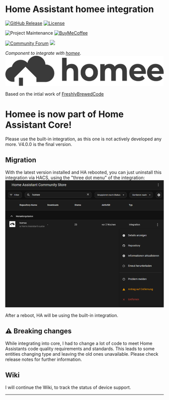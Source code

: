 # Home Assistant homee integration

[![GitHub Release][releases-shield]][releases]
[![License][license-shield]](LICENSE)

![Project Maintenance][maintenance-shield]
[![BuyMeCoffee][buymecoffeebadge]][buymecoffee]

[![Community Forum][forum-shield]][forum]
![][usage]

_Component to integrate with [homee][homee]._
![grafik][homee_logo]

Based on the intial work of [FreshlyBrewedCode]

# Homee is now part of Home Assistant Core!

Please use the built-in integration, as this one is not actively developed any more.
V4.0.0 is the final version.

## Migration
With the latest version installed and HA rebooted, you can just uninstall this integration via HACS, using the "three dot menu" of the integration:
![HACS Menu](image.png)

After a reboot, HA will be using the built-in integration.

## :warning: Breaking changes

While integrating into core, I had to change a lot of code to meet Home Assistants code quality requirements and standards. This leads to some entities changing type and leaving the old ones unavailable. Please check release notes for further information.

## Wiki

I will continue the Wiki, to track the status of device support.


---

[homee]: https://hom.ee
[buymecoffee]: https://ko-fi.com/taraman
[buymecoffeebadge]: https://img.shields.io/badge/buy%20me%20a%20coffee-donate-yellow.svg?style=for-the-badge
[homee_logo]: https://github.com/home-assistant/brands/blob/master/core_integrations/homee/logo.png
[forum-shield]: https://img.shields.io/badge/community-forum-brightgreen.svg?style=for-the-badge
[forum]: https://community.home-assistant.io/
[license-shield]: https://img.shields.io/github/license/custom-components/blueprint.svg?style=for-the-badge
[maintenance-shield]: https://img.shields.io/badge/maintainer-Taraman17-blue.svg?style=for-the-badge
[releases-shield]: https://img.shields.io/github/release/Taraman17/hass-homee.svg?style=for-the-badge
[releases]: https://github.com/Taraman17/hass-homee/releases
[FreshlyBrewedCode]: https://github.com/FreshlyBrewedCode
[usage]: https://img.shields.io/badge/dynamic/json?color=41BDF5&logo=home-assistant&label=integration%20usage&suffix=%20installs&cacheSeconds=15600&url=https://analytics.home-assistant.io/custom_integrations.json&query=$.homee.total
